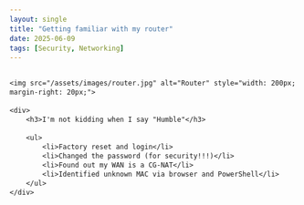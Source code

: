 ```yaml
---
layout: single
title: "Getting familiar with my router"
date: 2025-06-09
tags: [Security, Networking]
---
```


<div style="display: flex; align-items: center;">

    <img src="/assets/images/router.jpg" alt="Router" style="width: 200px; margin-right: 20px;">

    <div>
        <h3>I'm not kidding when I say "Humble"</h3>

        <ul>
            <li>Factory reset and login</li>
            <li>Changed the password (for security!!!)</li>
            <li>Found out my WAN is a CG-NAT</li>
            <li>Identified unknown MAC via browser and PowerShell</li>
        </ul>
    </div>

</div>